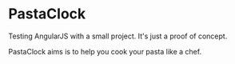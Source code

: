 PastaClock
==========

Testing AngularJS with a small project. It's just a proof of concept.

PastaClock aims is to help you cook your pasta like a chef.
